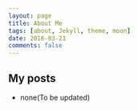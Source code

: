 ```yaml
---
layout: page
title: About Me
tags: [about, Jekyll, theme, moon]
date: 2016-03-21
comments: false
---
```


## My posts
* none(To be updated)


